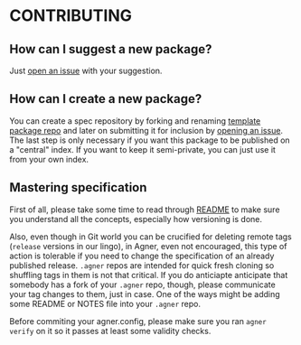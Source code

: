 CONTRIBUTING
============

How can I suggest a new package?
--------------------------------

Just [open an issue](https://github.com/agner/agner/issues) with your suggestion.

How can I create a new package?
-------------------------------

You can create a spec repository by forking and renaming [template package repo](https://github.com/agner/agner.template)
and later on submitting it for inclusion by [opening an issue](https://github.com/agner/agner/issues). 
The last step is only necessary if you want this package to be published on a "central" index. 
If you want to keep it semi-private, you can just use it from your own index.


Mastering specification
-----------------------

First of all, please take some time to read through [README](README.md) to make sure you understand all the concepts,
especially how versioning is done.

Also, even though in Git world you can be crucified for deleting remote tags (`release` versions in our lingo), in Agner,
even not encouraged, this type of action is tolerable if you need to change the specification of an already published release. 
`.agner` repos are intended for quick fresh cloning so shuffling tags in them is not that critical. If you do anticiapte anticipate that somebody has a fork of your `.agner` repo, though, please communicate your tag changes to them, just in case. One of
the ways might be adding some README or NOTES file into your `.agner` repo.

Before commiting your agner.config, please make sure you ran `agner verify` on it so it passes at least
some validity checks.

